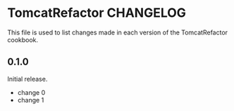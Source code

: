 # TomcatRefactor CHANGELOG

This file is used to list changes made in each version of the TomcatRefactor cookbook.

## 0.1.0

Initial release.

- change 0
- change 1
